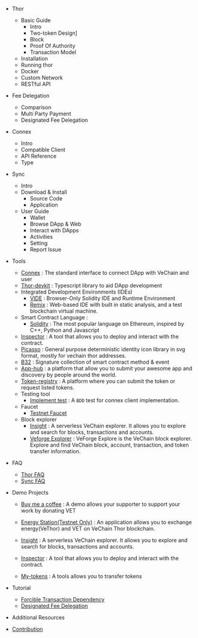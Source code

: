 - Thor
     - Basic Guide
        * Intro
        * Two-token Design]
        * Block
        * Proof Of Authority
        * Transaction Model
    - Installation
    - Running thor
    - Docker
    - Custom Network
    - RESTful API

- Fee Delegation
  - Comparison
  - Multi Party Payment
  - Designated Fee Delegation 
  
- Connex
  - Intro
  - Compatible Client
  - API Reference
  - Type
-  Sync
   -  Intro
   -  Download & Install
      - Source Code
      - Application
   -  User Guide
      -  Wallet
      -  Browse DApp & Web
      -  Interact with DApps
      -  Activities
      -  Setting
      -  Report Issue
- Tools
  - [Connex](https://github.com/vechain/connex) : The standard interface to connect DApp with VeChain and user
  - [Thor-devkit](https://github.com/vechain/thor-devkit.js) : Typescript library to aid DApp development 
  - Integrated Development Environments (IDEs)
    - [VIDE](https://vechainstore.com/ide) : Browser-Only Solidity IDE and Runtime Environment
    - [Remix](https://remix.ethereum.org/) : Web-based IDE with built in static analysis, and a test blockchain virtual machine.
  - Smart Contract Language :
    - [Solidity](https://github.com/ethereum/solidity/) :  The most popular language on Ethereum, inspired by C++, Python and Javascript
  - [Inspector](https://inspector.vecha.in/#/contracts) : A tool that allows you to deploy and interact with the contract.
  - [Picasso](https://github.com/vechain/picasso#vanilla-js) : General purpose deterministic identity icon library in svg format, mostly for vechain thor addresses.
  - [B32](https://github.com/vechain/b32) : Signature collection of smart contract method & event 
  - [App-hub](https://github.com/vechain/app-hub) : a platform that allow you to submit your awesome app and discovery by people around the world.
  - [Token-registry](https://github.com/vechain/token-registry) : A platform where you can submit the token or request listed tokens. 
  - Testing tool
    - [Implement test](https://github.com/vechain/connex-impl-test) : A `BDD` test for connex client implementation.
  - Faucet
    - [Testnet Faucet](https://faucet.vecha.in) 
  - Block explorer
    - [Insight](https://insight.vecha.in/#/) : A serverless VeChain explorer. It allows you to explore and search for blocks, transactions and accounts.
    - [Veforge Explorer](https://explore.veforge.com/)  : VeForge Explore is the VeChain block explorer. Explore and find VeChain block, account, transaction, and token transfer information. 
  
- FAQ
  - [Thor FAQ](https://github.com/XJWX89/doc/blob/master/Thor/faq.md)
  - [Sync FAQ](https://github.com/XJWX89/doc/blob/master/Sync/faq.md)
- Demo Projects 
  - [Buy me a coffee](https://github.com/vechain/buy-me-a-coffee) : A demo allows your supporter to support your work by donating VET
  
  - [Energy Station(Testnet Only)](https://energy.outofgas.io/) : An application allows you to exchange energy(VeThor) and VET on VeChain Thor blockchain.
  
  - [Insight](https://insight.vecha.in/#/) : A serverless VeChain explorer. It allows you to explore and search for blocks, transactions and accounts.
  
  - [Inspector](https://inspector.vecha.in/#/contracts) : A tool that allows you to deploy and interact with the contract.

  - [My-tokens](https://tokens.vecha.in/) : A tools allows you to transfer tokens

- Tutorial
  - [Forcible Transaction Dependency](https://github.com/XJWX89/doc/blob/master/Tutorials/Forcible%20Transaction%20Dependency.md)
  - [Designated Fee Delegation](https://github.com/XJWX89/doc/blob/master/Tutorials/Designated%20Fee%20Delegation.md)
- Additional Resources
- [Contribution](https://github.com/XJWX89/doc/blob/master/Contribute%20Doc.md)


